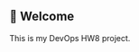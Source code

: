 ## 👋 Welcome

This is my DevOps HW8 project.

<!--START_SECTION:activity-->
<!--END_SECTION:activity-->
